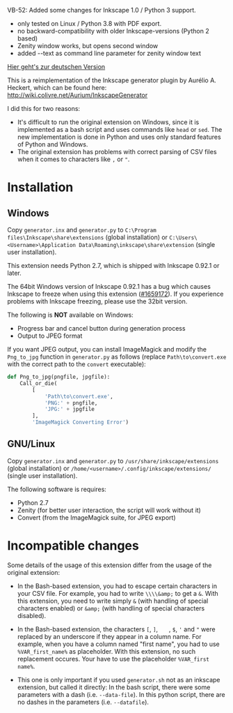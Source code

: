 VB-52: Added some changes for Inkscape 1.0 / Python 3 support.
- only tested on Linux / Python 3.8 with PDF export. 
- no backward-compatibility with older Inkscape-versions (Python 2 based)
- Zenity window works, but opens second window
- added --text as command line parameter for zenity window text

[Hier geht's zur deutschen Version](README-de.md)

This is a reimplementation of the Inkscape generator plugin by Aurélio A.
Heckert, which can be found here:
<http://wiki.colivre.net/Aurium/InkscapeGenerator>

I did this for two reasons:

* It's difficult to run the original extension on Windows, since it is
implemented as a bash script and uses commands like `head` or `sed`. The new
implementation is done in Python and uses only standard features of Python and
Windows.
* The original extension has problems with correct parsing of CSV files when it
comes to characters like `,` or `"`.

# Installation

## Windows

Copy `generator.inx` and `generator.py` to
`C:\Program files\Inkscape\share\extensions`
(global installation) or
`C:\Users\<Username>\Application Data\Roaming\inkscape\share\extension`
(single user installation).

This extension needs Python 2.7, which is shipped with Inkscape 0.92.1 or later.

The 64bit Windows version of Inkscape 0.92.1 has a bug which causes Inkscape to freeze
when using this extension
([#1659172](https://bugs.launchpad.net/inkscape/+bug/1659172)). If you
experience problems with Inkscape freezing, please use the 32bit version.

The following is **NOT** available on Windows:

* Progress bar and cancel button during generation process
* Output to JPEG format

If you want JPEG output, you can install ImageMagick and modify the
`Png_to_jpg` function in `generator.py` as follows (replace
`Path\to\convert.exe` with the correct path to the `convert` executable):

```python
def Png_to_jpg(pngfile, jpgfile):
    Call_or_die(
        [
            'Path\to\convert.exe',
            'PNG:' + pngfile,
            'JPG:' + jpgfile
        ],
        'ImageMagick Converting Error')
```

## GNU/Linux

Copy `generator.inx` and `generator.py` to
`/usr/share/inkscape/extensions`
(global installation) or
`/home/<username>/.config/inkscape/extensions/`
(single user installation).

The following software is requires:

* Python 2.7
* Zenity (for better user interaction, the script will work without it)
* Convert (from the ImageMagick suite, for JPEG export)

# Incompatible changes

Some details of the usage of this extension differ from the usage of the
original extension:

* In the Bash-based extension, you had to escape certain characters in your CSV
file. For example, you had to write `\\\\&amp;` to get a `&`. With this
extension, you need to write simply `&` (with handling of special characters
enabled) or `&amp;` (with handling of special characters disabled).

* In the Bash-based extension, the characters `[`, `]`, `   `, `$`, `'`
and `"` were replaced by an underscore if they appear in a column name. For
example, when you have a column named "first name", you had to use
`%VAR_first_name%` as placeholder. With this extension, no such replacement
occures. Your have to use the placeholder `%VAR_first name%`.

* This one is only important if you used `generator.sh` not as an inkscape
extension, but called it directly: In the bash script, there were some parameters
with a dash (i.e. `--data-file`). In this python script, there are no dashes
in the parameters (i.e. `--datafile`).
